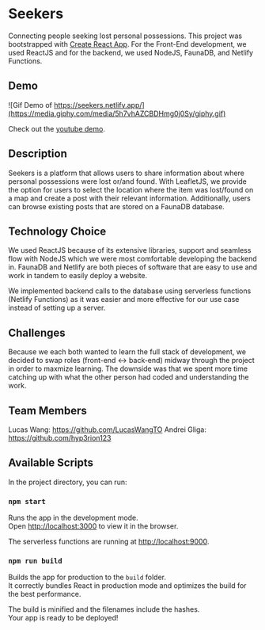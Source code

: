 # Seekers

Connecting people seeking lost personal possessions.
This project was bootstrapped with [Create React App](https://github.com/facebook/create-react-app). For the Front-End development, we used ReactJS and for the backend, we used NodeJS, FaunaDB, and Netlify Functions.

## Demo

![Gif Demo of https://seekers.netlify.app/](https://media.giphy.com/media/5h7vhAZCBDHmg0j0Sy/giphy.gif)

Check out the [youtube demo](https://youtu.be/fgK93UOFb8c).

## Description

Seekers is a platform that allows users to share information about where personal possessions were lost or/and found. With LeafletJS, we provide the option for users to select the location where the item was lost/found on a map and create a post with their relevant information. Additionally, users can browse existing posts that are stored on a FaunaDB database.

## Technology Choice

We used ReactJS because of its extensive libraries, support and seamless flow with NodeJS which we were most comfortable developing the backend in. FaunaDB and Netlify are both pieces of software that are easy to use and work in tandem to easily deploy a website.

We implemented backend calls to the database using serverless functions (Netlify Functions) as it was easier and more effective for our use case instead of setting up a server.

## Challenges

Because we each both wanted to learn the full stack of development, we decided to swap roles (front-end <-> back-end) midway through the project in order to maxmize learning. The downside was that we spent more time catching up with what the other person had coded and understanding the work.

## Team Members

Lucas Wang: https://github.com/LucasWangTO
Andrei Gliga: https://github.com/hyp3rion123

## Available Scripts

In the project directory, you can run:

### `npm start`

Runs the app in the development mode.\
Open [http://localhost:3000](http://localhost:3000) to view it in the browser.

The serverless functions are running at [http://localhost:9000](http://localhost:9000).

### `npm run build`

Builds the app for production to the `build` folder.\
It correctly bundles React in production mode and optimizes the build for the best performance.

The build is minified and the filenames include the hashes.\
Your app is ready to be deployed!
